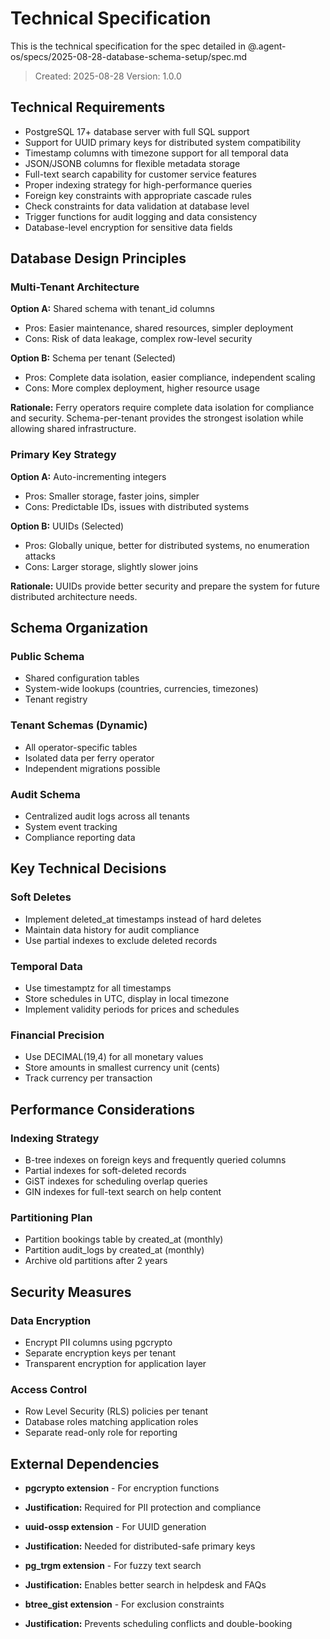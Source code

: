 # Technical Specification

This is the technical specification for the spec detailed in @.agent-os/specs/2025-08-28-database-schema-setup/spec.md

> Created: 2025-08-28
> Version: 1.0.0

## Technical Requirements

- PostgreSQL 17+ database server with full SQL support
- Support for UUID primary keys for distributed system compatibility
- Timestamp columns with timezone support for all temporal data
- JSON/JSONB columns for flexible metadata storage
- Full-text search capability for customer service features
- Proper indexing strategy for high-performance queries
- Foreign key constraints with appropriate cascade rules
- Check constraints for data validation at database level
- Trigger functions for audit logging and data consistency
- Database-level encryption for sensitive data fields

## Database Design Principles

### Multi-Tenant Architecture

**Option A:** Shared schema with tenant_id columns
- Pros: Easier maintenance, shared resources, simpler deployment
- Cons: Risk of data leakage, complex row-level security

**Option B:** Schema per tenant (Selected)
- Pros: Complete data isolation, easier compliance, independent scaling
- Cons: More complex deployment, higher resource usage

**Rationale:** Ferry operators require complete data isolation for compliance and security. Schema-per-tenant provides the strongest isolation while allowing shared infrastructure.

### Primary Key Strategy

**Option A:** Auto-incrementing integers
- Pros: Smaller storage, faster joins, simpler
- Cons: Predictable IDs, issues with distributed systems

**Option B:** UUIDs (Selected)
- Pros: Globally unique, better for distributed systems, no enumeration attacks
- Cons: Larger storage, slightly slower joins

**Rationale:** UUIDs provide better security and prepare the system for future distributed architecture needs.

## Schema Organization

### Public Schema
- Shared configuration tables
- System-wide lookups (countries, currencies, timezones)
- Tenant registry

### Tenant Schemas (Dynamic)
- All operator-specific tables
- Isolated data per ferry operator
- Independent migrations possible

### Audit Schema
- Centralized audit logs across all tenants
- System event tracking
- Compliance reporting data

## Key Technical Decisions

### Soft Deletes
- Implement deleted_at timestamps instead of hard deletes
- Maintain data history for audit compliance
- Use partial indexes to exclude deleted records

### Temporal Data
- Use timestamptz for all timestamps
- Store schedules in UTC, display in local timezone
- Implement validity periods for prices and schedules

### Financial Precision
- Use DECIMAL(19,4) for all monetary values
- Store amounts in smallest currency unit (cents)
- Track currency per transaction

## Performance Considerations

### Indexing Strategy
- B-tree indexes on foreign keys and frequently queried columns
- Partial indexes for soft-deleted records
- GiST indexes for scheduling overlap queries
- GIN indexes for full-text search on help content

### Partitioning Plan
- Partition bookings table by created_at (monthly)
- Partition audit_logs by created_at (monthly)
- Archive old partitions after 2 years

## Security Measures

### Data Encryption
- Encrypt PII columns using pgcrypto
- Separate encryption keys per tenant
- Transparent encryption for application layer

### Access Control
- Row Level Security (RLS) policies per tenant
- Database roles matching application roles
- Separate read-only role for reporting

## External Dependencies

- **pgcrypto extension** - For encryption functions
- **Justification:** Required for PII protection and compliance

- **uuid-ossp extension** - For UUID generation
- **Justification:** Needed for distributed-safe primary keys

- **pg_trgm extension** - For fuzzy text search
- **Justification:** Enables better search in helpdesk and FAQs

- **btree_gist extension** - For exclusion constraints
- **Justification:** Prevents scheduling conflicts and double-booking